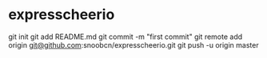 # expresscheerio
git init
git add README.md
git commit -m "first commit"
git remote add origin git@github.com:snoobcn/expresscheerio.git
git push -u origin master
